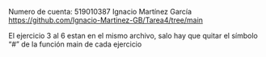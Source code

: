

Numero de cuenta: 519010387
Ignacio Martínez García
https://github.com/Ignacio-Martinez-GB/Tarea4/tree/main

El ejercicio 3 al 6 estan en el mismo archivo, salo hay que quitar el símbolo “#” de la función main de cada ejercicio 
